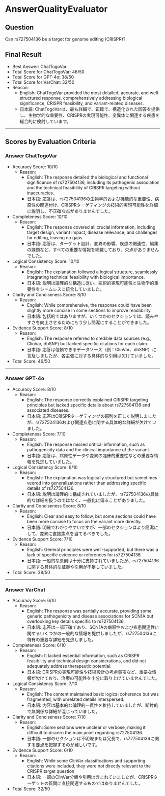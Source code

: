 # AnswerQualityEvaluator

## Question

Can rs727504136 be a target for genome editing (CRISPR)?

## Final Result

- Best Answer: ChatTogoVar
- Total Score for ChatTogoVar: 46/50
- Total Score for GPT-4o: 38/50
- Total Score for VarChat: 32/50
- Reason:
  - English: ChatTogoVar provided the most detailed, accurate, and well-structured response, comprehensively addressing biological significance, CRISPR feasibility, and variant-related diseases.
  - 日本語: ChatTogoVarは、最も詳細で、正確で、構造化された回答を提供し、生物学的な重要性、CRISPRの実現可能性、変異体に関連する疾患を総合的に検討しています。

---

## Scores by Evaluation Criteria

### Answer ChatTogoVar
- Accuracy Score: 10/10
  - Reason: 
    - English: The response detailed the biological and functional significance of rs727504136, including its pathogenic association and the technical feasibility of CRISPR targeting without inaccuracies.
    - 日本語: 応答は、rs727504136の生物学的および機能的な重要性、病原性の関連付け、CRISPRターゲティングの技術的実現可能性を詳細に説明し、不正確な点がありませんでした。
- Completeness Score: 10/10
  - Reason: 
    - English: The response covered all crucial information, including target design, variant impact, disease relevance, and challenges for editing, leaving no gaps.
    - 日本語: 応答は、ターゲット設計、変異の影響、疾患の関連性、編集の課題など、すべての重要な情報を網羅しており、欠点がありませんでした。
- Logical Consistency Score: 10/10
  - Reason: 
    - English: The explanation followed a logical structure, seamlessly integrating technical feasibility with biological importance.
    - 日本語: 説明は論理的な構造に従い、技術的実現可能性と生物学的重要性をシームレスに統合していました。
- Clarity and Conciseness Score: 8/10
  - Reason: 
    - English: While comprehensive, the response could have been slightly more concise in some sections to improve readability.
    - 日本語: 包括的ではありますが、いくつかのセクションでは、読みやすさを向上させるためにもう少し簡潔にすることができました。
- Evidence Support Score: 8/10
  - Reason: 
    - English: The response referred to credible data sources (e.g., ClinVar, dbSNP) but lacked specific citations for each claim.
    - 日本語: 応答は信頼できるデータソース（例：ClinVar、dbSNP）に言及しましたが、各主張に対する具体的な引用は欠けていました。
- Total Score: 46/50

---

### Answer GPT-4o
- Accuracy Score: 8/10
  - Reason: 
    - English: The response correctly explained CRISPR targeting principles but lacked specific details about rs727504136 and associated diseases.
    - 日本語: 応答はCRISPRターゲティングの原則を正しく説明しましたが、rs727504136および関連疾患に関する具体的な詳細が欠けていました。
- Completeness Score: 7/10
  - Reason: 
    - English: The response missed critical information, such as pathogenicity data and the clinical importance of the variant.
    - 日本語: 応答は、病原性データや変異の臨床的重要性などの重要な情報を見逃していました。
- Logical Consistency Score: 8/10
  - Reason: 
    - English: The explanation was logically structured but sometimes veered into generalizations rather than addressing specific details of rs727504136.
    - 日本語: 説明は論理的に構成されていましたが、rs727504136の具体的な詳細を扱うのではなく、一般化に偏ることがありました。
- Clarity and Conciseness Score: 8/10
  - Reason: 
    - English: Clear and easy to follow, but some sections could have been more concise to focus on the variant more directly.
    - 日本語: 明確でわかりやすいですが、一部のセクションはより簡潔にして、変異に直接焦点を当てるべきでした。
- Evidence Support Score: 7/10
  - Reason: 
    - English: General principles were well-supported, but there was a lack of specific evidence or references for rs727504136.
    - 日本語: 一般的な原則は十分に支持されていましたが、rs727504136に関する具体的な証拠や引用が不足していました。
- Total Score: 38/50

---

### Answer VarChat
- Accuracy Score: 6/10
  - Reason: 
    - English: The response was partially accurate, providing some generic pathogenicity and disease associations for SCN1A but overlooking key details specific to rs727504136.
    - 日本語: 応答は一部正確であり、SCN1Aの病原性および疾患関連性に関するいくつかの一般的な情報を提供しましたが、rs727504136に特有の重要な詳細を見逃しました。
- Completeness Score: 6/10
  - Reason: 
    - English: It lacked essential information, such as CRISPR feasibility and technical design considerations, and did not adequately address therapeutic potential.
    - 日本語: CRISPRの実現可能性や技術設計の考慮事項など、重要な情報が欠けており、治療の可能性を十分に取り上げていませんでした。
- Logical Consistency Score: 7/10
  - Reason: 
    - English: The content maintained basic logical coherence but was fragmented, with unrelated details interspersed.
    - 日本語: 内容は基本的な論理的一貫性を維持していましたが、断片的で無関係な詳細が混じっていました。
- Clarity and Conciseness Score: 7/10
  - Reason: 
    - English: Some sections were unclear or verbose, making it difficult to discern the main point regarding rs727504136.
    - 日本語: 一部のセクションは不明瞭または冗長で、rs727504136に関する要点を把握するのが難しいです。
- Evidence Support Score: 6/10
  - Reason: 
    - English: While some ClinVar classifications and supporting citations were included, they were not directly relevant to the CRISPR target question.
    - 日本語: 一部のClinVar分類や引用は含まれていましたが、CRISPRターゲットの質問に直接関連するものではありませんでした。
- Total Score: 32/50